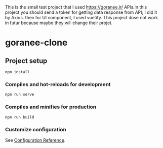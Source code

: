 This is the small test project that I used https://goranee.ir/ APIs.In this project you should send a token for getting data response from API; I did it by Axios. then for UI component, I used vuetify. This project dose not work in futur because maybe they will change their projet.
# goranee-clone

## Project setup
```
npm install
```

### Compiles and hot-reloads for development
```
npm run serve
```

### Compiles and minifies for production
```
npm run build
```

### Customize configuration
See [Configuration Reference](https://cli.vuejs.org/config/).

